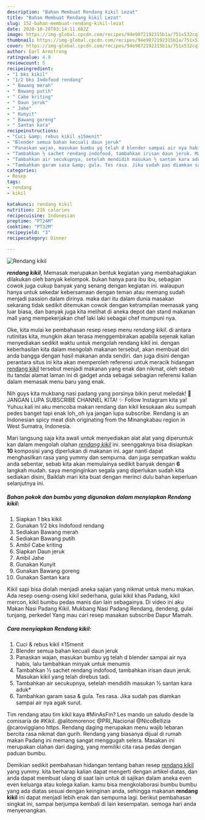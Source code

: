 ```yaml
---
description: "Bahan Membuat Rendang kikil Lezat"
title: "Bahan Membuat Rendang kikil Lezat"
slug: 152-bahan-membuat-rendang-kikil-lezat
date: 2020-10-28T03:14:11.682Z
image: https://img-global.cpcdn.com/recipes/94e9072192315b1a/751x532cq70/rendang-kikil-foto-resep-utama.jpg
thumbnail: https://img-global.cpcdn.com/recipes/94e9072192315b1a/751x532cq70/rendang-kikil-foto-resep-utama.jpg
cover: https://img-global.cpcdn.com/recipes/94e9072192315b1a/751x532cq70/rendang-kikil-foto-resep-utama.jpg
author: Earl Armstrong
ratingvalue: 4.9
reviewcount: 5
recipeingredient:
- "1 bks kikil"
- "1/2 bks Indofood rendang"
- " Bawang merah"
- " Bawang putih"
- " Cabe kriting"
- " Daun jeruk"
- " Jahe"
- " Kunyit"
- " Bawang goreng"
- " Santan kara"
recipeinstructions:
- "Cuci &amp; rebus kikil ±15menit"
- "Blender semua bahan kecuali daun jeruk"
- "Panaskan wajan, masukan bumbu yg telah d blender sampai air nya habis, lalu tambahkan minyak untuk menumis"
- "Tambahkan ½ sachet rendang indofood, tambahkan irisan daun jeruk. Masukan kikil yang telah direbus tadi."
- "Tambahkan air secukupnya, setelah mendidih masukan ½ santan kara aduk*"
- "Tambahkan garam sasa &amp; gula. Tes rasa. Jika sudah pas diamkan sampai air nya agak surut."
categories:
- Resep
tags:
- rendang
- kikil

katakunci: rendang kikil 
nutrition: 216 calories
recipecuisine: Indonesian
preptime: "PT24M"
cooktime: "PT32M"
recipeyield: "3"
recipecategory: Dinner

---
```



![Rendang kikil](https://img-global.cpcdn.com/recipes/94e9072192315b1a/751x532cq70/rendang-kikil-foto-resep-utama.jpg)

<b><i>rendang kikil</i></b>, Memasak merupakan bentuk kegiatan yang membahagiakan dilakukan oleh banyak kelompok. bukan hanya para ibu ibu, sebagian cowok juga cukup banyak yang senang dengan kegiatan ini. walaupun hanya untuk sekedar kebersamaan dengan teman atau memang sudah menjadi passion dalam dirinya. maka dari itu dalam dunia masakan sekarang tidak sedikit ditemukan cowok dengan ketrampilan memasak yang luar biasa, dan banyak juga kita melihat di aneka depot dan stand makanan mall yang mempekerjakan chef laki laki sebagai chef mumpuni nya.

Oke, kita mulai ke pembahasan resep resep menu <i>rendang kikil</i>. di antara rutinitas kita, mungkin akan terasa menggembirakan apabila sejenak kalian menyediakan sedikit waktu untuk mengolah rendang kikil ini. dengan keberhasilan kita dalam mengolah makanan tersebut, akan membuat diri anda bangga dengan hasil makanan anda sendiri. dan juga disini dengan perantara situs ini kita akan memperoleh referensi untuk meracik hidangan <u>rendang kikil</u> tersebut menjadi makanan yang enak dan nikmat, oleh sebab itu tandai alamat laman ini di gadget anda sebagai sebagian referensi kalian dalam memasak menu baru yang enak.

Nih guys kita mukbang nasi padang yang porsinya bikin perut meledak! 🔔 JANGAN LUPA SUBSCRIBE CHANNEL KITA! ✨ Follow Instagram kita ya! Yuhuu.kali ini aku mencoba makan rendang dan kikil kesukaan aku sumpah pedes banget tapi enak loh,,oh iya jangan lupa subscribe. Rendang is an Indonesian spicy meat dish originating from the Minangkabau region in West Sumatra, Indonesia.


Mari langsung saja kita awali untuk menyediakan alat alat yang diperuntuk kan dalam mengolah olahan <u><i>rendang kikil</i></u> ini. seenggaknya bisa disiapkan <b>10</b> komposisi yang diperlukan di makanan ini. agar nanti dapat menghasilkan rasa yang yummy dan sempurna. dan juga sempatkan waktu anda sebentar, sebab kita akan memulainya sedikit banyak dengan <b>6</b> langkah mudah. saya menginginkan segala yang diperlukan sudah kita sediakan disini, Baiklah mari kita buat dengan merinci dulu bahan keperluan selanjutnya ini.

<!--inarticleads1-->

##### Bahan pokok dan bumbu yang digunakan dalam menyiapkan Rendang kikil:

1. Siapkan 1 bks kikil
1. Gunakan 1/2 bks Indofood rendang
1. Sediakan  Bawang merah
1. Sediakan  Bawang putih
1. Ambil  Cabe kriting
1. Siapkan  Daun jeruk
1. Ambil  Jahe
1. Gunakan  Kunyit
1. Gunakan  Bawang goreng
1. Gunakan  Santan kara


Kikil sapi bisa diolah menjadi aneka sajian yang nikmat untuk menu makan. Ada resep oseng-oseng kikil sederhana, gulai kikil khas Padang, kikil mercon, kikil bumbu pedas manis dan lain sebagainya. Di video ini aku Makan Nasi Padang Kikil. Mukbang Nasi Padang Rendang, dendeng, gulai tunjang, perkedel Yang mau cari resep masakan subscribe Dapur Mamah. 

<!--inarticleads2-->

##### Cara menyiapkan Rendang kikil:

1. Cuci &amp; rebus kikil ±15menit
1. Blender semua bahan kecuali daun jeruk
1. Panaskan wajan, masukan bumbu yg telah d blender sampai air nya habis, lalu tambahkan minyak untuk menumis
1. Tambahkan ½ sachet rendang indofood, tambahkan irisan daun jeruk. Masukan kikil yang telah direbus tadi.
1. Tambahkan air secukupnya, setelah mendidih masukan ½ santan kara aduk*
1. Tambahkan garam sasa &amp; gula. Tes rasa. Jika sudah pas diamkan sampai air nya agak surut.


Tim rendang atau tim kikil kaya #MinAsFin? Les mando un saludo desde la comisaría de #Kikil. @alitomorenoc @PRI_Nacional @NicoBellizia @caroviggiano https. Rendang daging merupakan menu wajib lebaran bercita rasa nikmat dan gurih. Rendang yang biasanya dijual di rumah makan Padang ini memang sangat menggugah selera. Masakan ini merupakan olahan dari daging, yang memiliki cita rasa pedas dengan paduan bumbu. 

Demikian sedikit pembahasan hidangan tentang bahan resep <u>rendang kikil</u> yang yummy. kita berharap kalian dapat mengerti dengan artikel diatas, dan anda dapat membuat ulang di saat lain untuk di sajikan dalam aneka even even keluarga atau kolega kalian. kamu bisa mengkolaborasi bumbu bumbu yang ada diatas sesuai dengan keinginan anda, sehingga makanan <b>rendang kikil</b> ini dapat menjadi lebih enak dan sempurna lagi. berikut pembahasan singkat ini, sampai berjumpa kembali di lain kesempatan. semoga hari anda menyenangkan.
